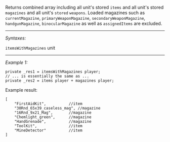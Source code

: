 Returns combined array including all unit's stored `items` and all unit's stored `magazines` and all unit's `stored` `weapons`. Loaded magazines such as `currentMagazine`, `primaryWeaponMagazine`, `secondaryWeaponMagazine`, `handgunMagazine`, `binocularMagazine` as well as `assignedItems` are excluded.


---
*Syntaxes:*

`itemsWithMagazines` unit

---
*Example 1:*

```sqf
private _res1 = itemsWithMagazines player;
// ... is essentially the same as ...
private _res2 = items player + magazines player;
```
Example result:

```sqf
[
	"FirstAidKit",			//item
	"30Rnd_65x39_caseless_mag",	//magazine
	"16Rnd_9x21_Mag",		//magazine
	"Chemlight_green",		//magazine
	"HandGrenade",			//magazine
	"ToolKit",				//item
	"MineDetector"			//item
]
```